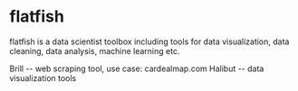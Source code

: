 # flatfish
flatfish is a data scientist toolbox including tools for data visualization, data cleaning, data analysis, machine learning etc.

Brill   -- web scraping tool, use case: cardealmap.com
Halibut -- data visualization tools


